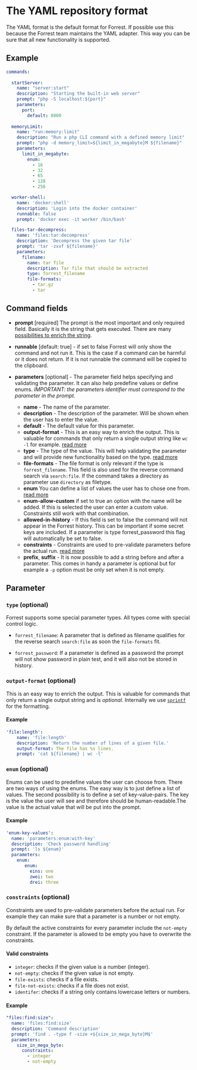 # The YAML repository format

The YAML format is the default format for Forrest. If possible use this because the Forrest team maintains the YAML adapter. This way you can be sure that all new functionality is supported.

## Example

```yaml
commands:
  
  startServer:
    name: "server:start"
    description: "Starting the built-in web server"
    prompt: "php -S localhost:${port}"
    parameters:
      port:
        default: 8000
    
  memoryLimit:
    name: "run:memory:limit"
    description: "Run a php CLI command with a defined memory limit"
    prompt: "php -d memory_limit=${limit_in_megabyte}M ${filename}"
    parameters:
      limit_in_megabyte:
        enum:
          - 16
          - 32
          - 65
          - 128
          - 256

  worker-shell:
    name: 'docker:shell'
    description: 'Login into the docker container'
    runnable: false
    prompt: 'docker exec -it worker /bin/bash'

  files-tar-decompress:
    name: 'files:tar:decompress'
    description: 'Decompress the given tar file'
    prompt: 'tar -zxvf ${filename}'
    parameters:
      filename:
        name: tar file
        description: Tar file that should be extracted
        type: forrest_filename
        file-formats:
          - tar.gz
          - tar
```

## Command fields

- **prompt** [required] The prompt is the most important and only required field. Basically it is the string that gets executed. There are many [possibilities to enrich the string](prompt.md). 


- **runnable** [default: true] - if set to false Forrest will only show the command and not run it. This is the case if a command can be harmful or it does not return. If it is not runnable the command will be copied to the clipboard. 


- **parameters** [optional] - The parameter field helps specifying and validating the parameter. It can also help predefine values or define enums. *IMPORTANT: the parameters identifier must correspond to the parameter in the prompt.*
  - **name** - The name of the parameter.
  - **description** - The description of the parameter. Will be shown when the user has to enter the value.
  - **default** - The default value for this parameter.
  - **output-format** - This is an easy way to enrich the output. This is valuable for commands that only return a single output string like `wc -l` for example. [read more](#output-format--optional-)
  - **type** - The type of the value. This will help validating the parameter and will provide new functionality based on the type. [read more](#type--optional-)
  - **file-formats** - The file format is only relevant if the type is `forrest_filename`. This field is also used for the reverse command search via `search:file`. If the command takes a directory as parameter use `directory` as filetype.
  - **enum** You can define a list of values the user has to chose one from. [read more](#enum--optional-)
  - **enum-allow-custom** if set to true an option with the name <custom value> will be added. If this is selected the user can enter a custom value. Constraints still work with that combination.
  - **allowed-in-history** - If this field is set to false the command will not appear in the Forrest history. This can be important if some secret keys are included. If a parameter is type forrest_password this flag will automatically be set to false. 
  - **constraints** - Constraints are used to pre-validate parameters before the actual run. [read more](#constraints--optional-)
  - **prefix**, **suffix** - It is now possible to add a string before and after a parameter. This comes in handy a parameter is optional but for example a `-p` option must be only set when it is not empty.

## Parameter

### `type` (optional)

Forrest supports some special parameter types. All types come with special control logic. 

- `forrest_filename`: A parameter that is defined as filename qualifies for the reverse search `search:file` as soon the `file-formats` fit.


- `forrest_password`: If a parameter is defined as a password the prompt will not show password in plain test, and it will also not be stored in history. 

### `output-format` (optional)

This is an easy way to enrich the output. This is valuable for commands that only return a single output string and is *optional*. Internally we use [`sprintf`](https://www.php.net/manual/en/function.sprintf.php) for the formatting. 

#### Example
```yaml
'file:length':
    name: 'file:length'
    description: 'Return the number of lines of a given file.'
    output-format: The file has %s lines.
    prompt: 'cat ${filename} | wc -l'
```

### `enum` (optional)

Enums can be used to predefine values the user can choose from. There are two ways of using the enums. The easy way is to just define a list of values. The second possibility is to define a set of key-value-pairs. The key is the value the user will see and therefore should be human-readable.The value is the actual value that will be put into the prompt.

#### Example
 ```yaml
'enum-key-values':
   name: 'parameters:enum:with-key'
   description: 'Check password handling'
   prompt: 'ls ${enum}'
   parameters:
     enum:
        enum:
          eins: one
          zwei: two
          drei: three
```
### `constraints` (optional)

Constraints are used to pre-validate parameters before the actual run. For example they can make sure that a parameter is a number or not empty.

By default the active constraints for every parameter include the `not-empty` constraint. If the parameter is allowed to be empty you have to overwrite the constraints.

#### Valid constraints

- `integer`: checks if the given value is a number (integer).
- `not-empty`: checks if the given value is not empty.
- `file-exists`: checks if a file exists.
- `file-not-exists`: checks if a file does not exist.
- `identifer`: checks if a string only contains lowercase letters or numbers.

#### Example

```yaml
"files:find:size":
  name: 'files:find:size'
  description: 'Command description'
  prompt: 'find . -type f -size +${size_in_mega_byte}M$'
  parameters:
    size_in_mega_byte:
      constraints:
        - integer
        - not-empty
```
